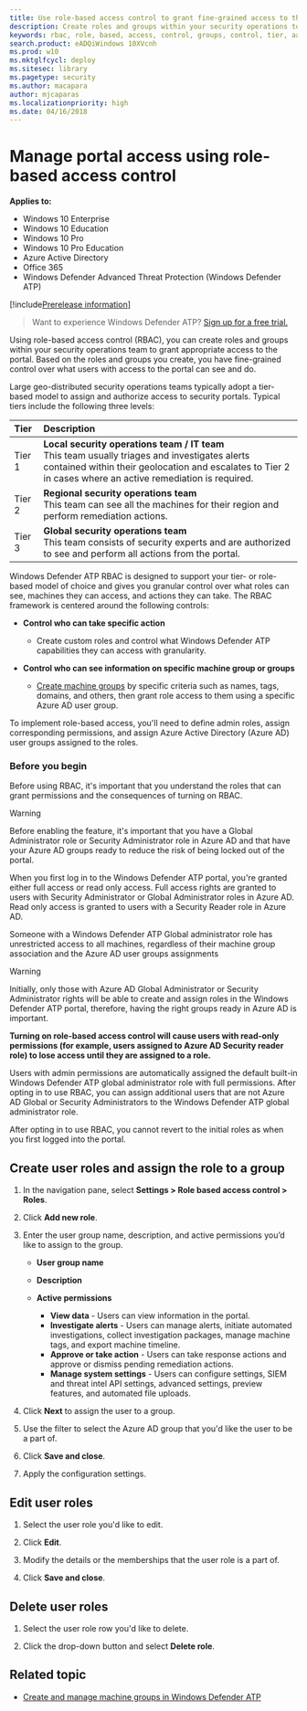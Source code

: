 ```yaml
---
title: Use role-based access control to grant fine-grained access to the Windows Defender ATP portal
description: Create roles and groups within your security operations to grant access to the portal.
keywords: rbac, role, based, access, control, groups, control, tier, aad
search.product: eADQiWindows 10XVcnh
ms.prod: w10
ms.mktglfcycl: deploy
ms.sitesec: library
ms.pagetype: security
ms.author: macapara
author: mjcaparas
ms.localizationpriority: high
ms.date: 04/16/2018
---
```


# Manage portal access using role-based access control
**Applies to:**

- Windows 10 Enterprise
- Windows 10 Education
- Windows 10 Pro
- Windows 10 Pro Education
- Azure Active Directory
- Office 365
- Windows Defender Advanced Threat Protection (Windows Defender ATP)

[!include[Prerelease information](prerelease.md)]

>Want to experience Windows Defender ATP? [Sign up for a free trial.](https://www.microsoft.com/en-us/WindowsForBusiness/windows-atp?ocid=docs-wdatp-rbac-abovefoldlink)


Using role-based access control (RBAC), you can create roles and groups within your security operations team to grant appropriate access to the  portal. Based on the roles and groups you create, you have fine-grained control over what users with access to the portal can see and do. 

Large geo-distributed security operations teams typically adopt a tier-based model to assign and authorize access to security portals. Typical tiers include the following three levels:

Tier | Description
:---|:---
Tier 1 | **Local security operations team / IT team** <br> This team usually triages and investigates alerts contained within their geolocation and escalates to Tier 2 in cases where an active remediation is required.
Tier 2 | **Regional security operations team** <br> This team can see all the machines for their region and perform remediation actions.
Tier 3 | **Global security operations team** <br> This team consists of security experts and are authorized to see and perform all actions from the portal.

Windows Defender ATP RBAC is designed to support your tier- or role-based model of choice and gives you granular control over what roles can see, machines they can access, and actions they can take. The RBAC framework is centered around the following controls:

- **Control who can take specific action**
  - Create custom roles and control what Windows Defender ATP capabilities they can access with granularity.
 
- **Control who can see information on specific machine group or groups**
  - [Create machine groups](machine-groups-windows-defender-advanced-threat-protection.md) by specific criteria such as names, tags, domains, and others, then grant role access to them using a specific Azure AD user group.

To implement role-based access, you'll need to define admin roles, assign corresponding permissions, and assign Azure Active Directory (Azure AD) user groups assigned to the roles.


### Before you begin
Before using RBAC, it's important that you understand the roles that can grant permissions and the consequences of turning on RBAC.


> [!WARNING]
> Before enabling the feature, it's important that you have a Global Administrator role or Security Administrator role in Azure AD and that have your Azure AD groups ready to reduce the risk of being locked out of the portal. 

When you first log in to the Windows Defender ATP portal, you're granted either full access or read only access. Full access rights are granted to users with Security Administrator or Global Administrator roles in Azure AD. Read only access is granted to users with a Security Reader role in Azure AD. 

Someone with a Windows Defender ATP Global administrator role has unrestricted access to all machines, regardless of their machine group association and the Azure AD user groups assignments

> [!WARNING]
> Initially, only those with Azure AD Global Administrator or Security Administrator rights will be able to create and assign roles in the Windows Defender ATP portal, therefore, having the right groups ready in Azure AD is important.
>
> **Turning on role-based access control will cause users with read-only permissions (for example, users assigned to Azure AD Security reader role) to lose access until they are assigned to a role.** 
>
>Users with admin permissions are automatically assigned the default built-in Windows Defender ATP global administrator role with full permissions. After opting in to use RBAC, you can assign additional users that are not Azure AD Global or Security Administrators to the Windows Defender ATP global administrator role. 
>
> After opting in to use RBAC, you cannot revert to the initial roles as when you first logged into the portal. 

## Create user roles and assign the role to a group

1.	In the navigation pane, select **Settings > Role based access control > Roles**.

2.	Click **Add new role**. 

3.	Enter the user group name, description, and active permissions you’d like to assign to the group.

	 - **User group name**

	 - **Description**

	 - **Active permissions**
		  - **View data** - Users can view information in the portal.
		  - **Investigate alerts** - Users can manage alerts, initiate automated investigations, collect investigation packages, manage machine tags, and export machine timeline.
		  - **Approve or take action** - Users can take response actions and approve or dismiss pending remediation actions.
		  - **Manage system settings** - Users can configure settings, SIEM and threat intel API settings, advanced settings, preview features, and automated file uploads.
		  
4.	Click **Next** to assign the user to a group.

5.	Use the filter to select the Azure AD group that you'd like the user to be a part of.

6.	Click **Save and close**.

7.	Apply the configuration settings.

## Edit user roles

1.	Select the user role you'd like to edit.

2.	Click **Edit**.

3.	Modify the details or the memberships that the user role is a part of. 

4.	Click **Save and close**.

## Delete user roles

1.	Select the user role row you'd like to delete.

2.	Click the drop-down button and select **Delete role**.

## Related topic
- [Create and manage machine groups in Windows Defender ATP](machine-groups-windows-defender-advanced-threat-protection.md)